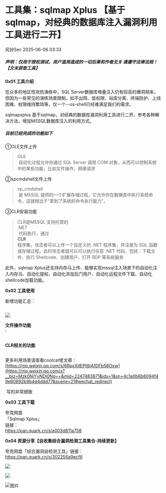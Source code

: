#  工具集：sqlmap Xplus 【基于 sqlmap，对经典的数据库注入漏洞利用工具进行二开】   
 风铃Sec   2025-06-06 03:33  
  
##### 声明：仅用于授权测试，用户滥用造成的一切后果和作者无关 请遵守法律法规！【文末获取工具】  
  
**0x01 工具介绍**  
  
  
在众多的地区性攻防演练中，SQL Server数据库堆叠注入仍有较高的爆洞频率，但因为一些常见的演练场景限制，如不出网、低权限、站库分离、终端防护、上线困难、权限维持繁琐等，仅一个--os-shell已经难满足我们的需求。  
  
sqlmapxplus 基于sqlmap，对经典的数据库漏洞利用工具进行二开，参考各种解决方法，增加MSSQL数据库注入的利用方式。  
##### 目前已经完成的功能如下  
  
①OLE文件上传  
> OLE  
 自动化过程允许你通过 SQL Server 调用 COM 对象，从而可以控制系统中的某些功能，比如文件操作、网络请求  
  
  
②xpcmdshell文件上传  
> xp_cmdshell  
 是 MSSQL 提供的一个扩展存储过程，它允许你在数据库中执行系统命令，这就相当于“拿到了系统的命令执行能力”。  
  
  
③CLR安装功能  
> CLR是MSSQL 支持托管的   
.NET  
 代码执行，通过   
**CLR**  
程序集。攻击者可以上传一个自定义的 .NET 程序集，并注册为 SQL 函数或存储过程。此时攻击者就可以可以执行任意 .NET 代码，包括：下载文件、执行 Shellcode、创建用户、打开 RDP 等系统服务  
  
  
此外，sqlmap Xplus还支持内存马上传、能够实现mssql注入场景下的自动化注入内存马、自动化提权、自动化添加后门用户、自动化远程文件下载、自动化shellcode加载功能。  
  
**0x02 工具使用**  
  
新增功能汇总：  
```
```  
  
![](https://mmbiz.qpic.cn/mmbiz_png/qGTEdaLg0Hluiaiaou6yTGE4H9ibGFv2ToCOV6obRXN3UGtJoh6nt2sAribHrytXmWtSUYyAzOwiauCdTibccWPBRaOA/640?wx_fmt=png&from=appmsg "")  
  
**文件操作功能**  
:  
```
```  
  
**CLR相关的功能**  
```
```  
  
更多利用场景请查看coolcat佬文章：  
[https://mp.weixin.qq.com/s/6RpxXitEPt8rA1DFb56Oxw](https://mp.weixin.qq.com/s?__biz=Mzk0NjYyNDI0Ng==&mid=2247483871&idx=1&sn=4c1a0b6b8094f49e60892b9b4d4ddd77&scene=21#wechat_redirect)  
  
 写的非常细致  
  
**0x03 工具下载**  
  
夸克网盘  
「Sqlmap Xplus」  
链接：  
https://pan.quark.cn/s/a003d811a758  
  
**0x04 资源分享【自收集综合漏洞检测工具集合-持续更新】**  
  
  
夸克网盘「综合漏洞自检测工具」链接：  
https://pan.quark.cn/s/302256a9ecf6  
  
![](https://mmbiz.qpic.cn/mmbiz_png/qGTEdaLg0HmlZzSKVkFwWmDaHOzamDNvVyq7gvdiasmTmsRp0xPTsCQmNVkp3vmLPz5YnSld5v4jrWX3CsKg0Zw/640?wx_fmt=png&from=appmsg&watermark=1 "")  
  
![](https://mmbiz.qpic.cn/mmbiz_jpg/qGTEdaLg0Hluiaiaou6yTGE4H9ibGFv2ToCeFftRyImzFHz3EeeQUXjnh76oiaNcGLBG9wk5Evb6f7MECbv3UgnlibQ/640?wx_fmt=jpeg "")  
  
![图片](https://mmbiz.qpic.cn/mmbiz_png/qGTEdaLg0HmlZzSKVkFwWmDaHOzamDNvOUES8ttWjotPnZKA8hfXdpk52MBbrl82V0rtyonyfQnPMs4DR4xzRQ/640?wx_fmt=png&from=appmsg&watermark=1&tp=wxpic&wxfrom=5&wx_lazy=1 "")  
#####   
  
